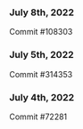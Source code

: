 ### July 8th, 2022

Commit #108303

### July 5th, 2022

Commit #314353


### July 4th, 2022

Commit #72281
